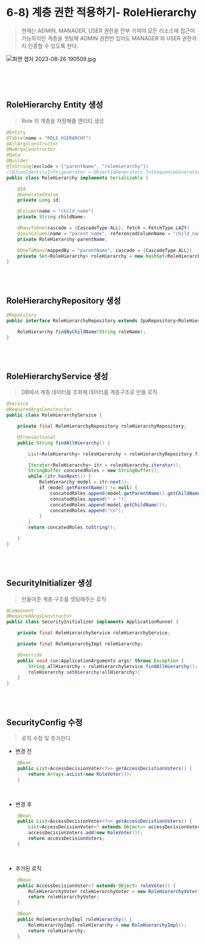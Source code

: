 # 6-8) 계층 권한 적용하기- RoleHierarchy
> 현재는 ADMIN, MANAGER, USER 권한을 전부 가져야 모든 리소스에 접근이 가능하지만 계층을 셋팅해 ADMIN 권한만 있어도 MANAGER 와 USER 권한까지 인증할 수 있도록 한다.  

![화면 캡처 2023-08-26 190509.jpg](..%2F..%2F..%2FDesktop%2F%ED%99%94%EB%A9%B4%20%EC%BA%A1%EC%B2%98%202023-08-26%20190509.jpg)

<br>
<br>
<br>

## RoleHierarchy Entity 생성
> Role 의 계층을 저장해줄 엔티티 생성
```java
@Entity
@Table(name = "ROLE_HIERARCHY")
@AllArgsConstructor
@NoArgsConstructor
@Data
@Builder
@ToString(exclude = {"parentName", "roleHierarchy"})
//@JsonIdentityInfo(generator = ObjectIdGenerators.IntSequenceGenerator.class)
public class RoleHierarchy implements Serializable {

	@Id
	@GeneratedValue
	private Long id;

	@Column(name = "child_name")
	private String childName;

	@ManyToOne(cascade = {CascadeType.ALL}, fetch = FetchType.LAZY)
	@JoinColumn(name = "parent_name", referencedColumnName = "child_name")
	private RoleHierarchy parentName;

	@OneToMany(mappedBy = "parentName", cascade = {CascadeType.ALL})
	private Set<RoleHierarchy> roleHierarchy = new HashSet<RoleHierarchy>();
}
```  

<br>
<br>

## RoleHierarchyRepository 생성
```java
@Repository
public interface RoleHierarchyRepository extends JpaRepository<RoleHierarchy, Long> {

	RoleHierarchy findByChildName(String roleName);
}
```

<br>
<br>

## RoleHierarchyService 생성
> DB에서 계층 데이터를 조회해 데이터를 계층구조로 만들 로직
```java
@Service
@RequiredArgsConstructor
public class RoleHierarchyService {

	private final RoleHierarchyRepository roleHierarchyRepository;

	@Transactional
	public String findAllHierarchy() {

		List<RoleHierarchy> rolesHierarchy = roleHierarchyRepository.findAll();

		Iterator<RoleHierarchy> itr = rolesHierarchy.iterator();
		StringBuffer concatedRoles = new StringBuffer();
		while (itr.hasNext()) {
			RoleHierarchy model = itr.next();
			if (model.getParentName() != null) {
				concatedRoles.append(model.getParentName().getChildName());
				concatedRoles.append(" > ");
				concatedRoles.append(model.getChildName());
				concatedRoles.append("\n");
			}
		}
		return concatedRoles.toString();

	}
}
```

<br>
<br>

## SecurityInitializer 생성
> 만들어준 계층 구조를 셋팅해주는 로직
```java
@Component
@RequiredArgsConstructor
public class SecurityInitializer implements ApplicationRunner {

	private final RoleHierarchyService roleHierarchyService;

	private final RoleHierarchyImpl roleHierarchy;

	@Override
	public void run(ApplicationArguments args) throws Exception {
		String allHierarchy = roleHierarchyService.findAllHierarchy();
		roleHierarchy.setHierarchy(allHierarchy);
	}
}
```

<br>
<br>

## SecurityConfig 수정
> 로직 수정 및 추가한다.

- 변경 전
```java
	@Bean
	public List<AccessDecisionVoter<?>> getAccessDecistionVoters() {
		return Arrays.asList(new RoleVoter());
	}
```

<br>


- 변경 후 
```java
	@Bean
	public List<AccessDecisionVoter<?>> getAccessDecistionVoters() {
		List<AccessDecisionVoter<? extends Object>> accessDecisionVoters = new ArrayList<>();
		accessDecisionVoters.add(new RoleVoter());
		return accessDecisionVoters;
	}
```


<br>



- 추가된 로직
```java
	@Bean
	public AccessDecisionVoter<? extends Object> roleVoter() {
		RoleHierarchyVoter roleHierarchyVoter = new RoleHierarchyVoter(roleHierarchy());
		return roleHierarchyVoter;
	}

	@Bean
	public RoleHierarchyImpl roleHierarchy() {
		RoleHierarchyImpl roleHierarchy = new RoleHierarchyImpl();
		return roleHierarchy;
	}
```



